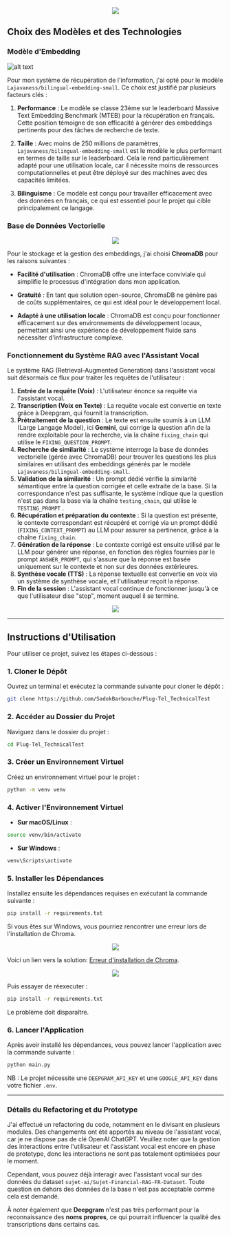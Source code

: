 <div align="center">
	<img src="assets/logo.png">
</div>

## Choix des Modèles et des Technologies

### Modèle d'Embedding
![alt text](assets/image.png)

Pour mon système de récupération de l'information, j'ai opté pour le modèle `Lajavaness/bilingual-embedding-small`. Ce choix est justifié par plusieurs facteurs clés :

1. **Performance** : Le modèle se classe 23ème sur le leaderboard Massive Text Embedding Benchmark (MTEB) pour la récupération en français. Cette position témoigne de son efficacité à générer des embeddings pertinents pour des tâches de recherche de texte.

2. **Taille** : Avec moins de 250 millions de paramètres, `Lajavaness/bilingual-embedding-small` est le modèle le plus performant en termes de taille sur le leaderboard. Cela le rend particulièrement adapté pour une utilisation locale, car il nécessite moins de ressources computationnelles et peut être déployé sur des machines avec des capacités limitées.

3. **Bilinguisme** : Ce modèle est conçu pour travailler efficacement avec des données en français, ce qui est essentiel pour le projet qui cible principalement ce langage.

### Base de Données Vectorielle

<div align="center">
<img src="assets/chroma.png">
</div>

Pour le stockage et la gestion des embeddings, j'ai choisi **ChromaDB** pour les raisons suivantes :

- **Facilité d'utilisation** : ChromaDB offre une interface conviviale qui simplifie le processus d'intégration dans mon application.
  
- **Gratuité** : En tant que solution open-source, ChromaDB ne génère pas de coûts supplémentaires, ce qui est idéal pour le développement local.

- **Adapté à une utilisation locale** : ChromaDB est conçu pour fonctionner efficacement sur des environnements de développement locaux, permettant ainsi une expérience de développement fluide sans nécessiter d'infrastructure complexe.

### Fonctionnement du Système RAG avec l'Assistant Vocal

Le système RAG (Retrieval-Augmented Generation) dans l'assistant vocal suit désormais ce flux pour traiter les requêtes de l'utilisateur :

1. **Entrée de la requête (Voix)** : L'utilisateur énonce sa requête via l'assistant vocal.
2. **Transcription (Voix en Texte)** : La requête vocale est convertie en texte grâce à Deepgram, qui fournit la transcription.
3. **Prétraitement de la question** : Le texte est ensuite soumis à un LLM (Large Langage Model), ici **Gemini**, qui corrige la question afin de la rendre exploitable pour la recherche, via la chaîne `fixing_chain` qui utilise le `FIXING_QUESTION_PROMPT`.
4. **Recherche de similarité** : Le système interroge la base de données vectorielle (gérée avec ChromaDB) pour trouver les questions les plus similaires en utilisant des embeddings générés par le modèle `Lajavaness/bilingual-embedding-small`.
5. **Validation de la similarité** : Un prompt dédié vérifie la similarité sémantique entre la question corrigée et celle extraite de la base. Si la correspondance n'est pas suffisante, le système indique que la question n'est pas dans la base via la chaîne `testing_chain`, qui utilise le `TESTING_PROMPT` .
6. **Récupération et préparation du contexte** : Si la question est présente, le contexte correspondant est récupéré et corrigé via un prompt dédié (`FIXING_CONTEXT_PROMPT`) au LLM pour assurer sa pertinence, grâce à la chaîne `fixing_chain`.
7. **Génération de la réponse** : Le contexte corrigé est ensuite utilisé par le LLM pour générer une réponse, en fonction des règles fournies par le prompt `ANSWER_PROMPT`, qui s'assure que la réponse est basée uniquement sur le contexte et non sur des données extérieures.
8. **Synthèse vocale (TTS)** : La réponse textuelle est convertie en voix via un système de synthèse vocale, et l'utilisateur reçoit la réponse.
9. **Fin de la session** : L'assistant vocal continue de fonctionner jusqu'à ce que l'utilisateur dise "stop", moment auquel il se termine.

<div align="center">
<img src="assets/seq_diag.png">
</div>

---

## Instructions d'Utilisation

Pour utiliser ce projet, suivez les étapes ci-dessous :

### 1. Cloner le Dépôt

Ouvrez un terminal et exécutez la commande suivante pour cloner le dépôt :

```bash
git clone https://github.com/SadokBarbouche/Plug-Tel_TechnicalTest
```

### 2. Accéder au Dossier du Projet

Naviguez dans le dossier du projet :

```bash
cd Plug-Tel_TechnicalTest
```

### 3. Créer un Environnement Virtuel

Créez un environnement virtuel pour le projet :

```bash
python -m venv venv
```

### 4. Activer l'Environnement Virtuel

- **Sur macOS/Linux** :

```bash
source venv/bin/activate
```

- **Sur Windows** :

```bash
venv\Scripts\activate
```

### 5. Installer les Dépendances

Installez ensuite les dépendances requises en exécutant la commande suivante :

```bash
pip install -r requirements.txt
```

Si vous êtes sur Windows, vous pourriez rencontrer une erreur lors de l'installation de Chroma. 

<div align="center">
<img src="assets/error.png">
</div>


Voici un lien vers la solution: [Erreur d'installation de Chroma](https://stackoverflow.com/questions/73969269/error-could-not-build-wheels-for-hnswlib-which-is-required-to-install-pyprojec/76245995#76245995).

<div align="center">
<img src="assets/solution.png">
</div>

Puis essayer de réexecuter :
```bash
pip install -r requirements.txt
```
Le problème doit disparaître.

### 6. Lancer l'Application

Après avoir installé les dépendances, vous pouvez lancer l'application avec la commande suivante :

```bash
python main.py
```
NB : Le projet nécessite une `DEEPGRAM_API_KEY` et une `GOOGLE_API_KEY` dans votre fichier `.env`.

---

### Détails du Refactoring et du Prototype

J'ai effectué un refactoring du code, notamment en le divisant en plusieurs modules. Des changements ont été apportés au niveau de l'assistant vocal, car je ne dispose pas de clé OpenAI ChatGPT. Veuillez noter que la gestion des interactions entre l'utilisateur et l'assistant vocal est encore en phase de prototype, donc les interactions ne sont pas totalement optimisées pour le moment.

Cependant, vous pouvez déjà interagir avec l'assistant vocal sur des données du dataset `sujet-ai/Sujet-Financial-RAG-FR-Dataset`. Toute question en dehors des données de la base n'est pas acceptable comme cela est demandé.

À noter également que **Deepgram** n'est pas très performant pour la reconnaissance des **noms propres**, ce qui pourrait influencer la qualité des transcriptions dans certains cas.